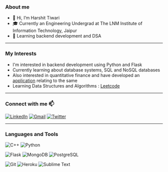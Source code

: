 ### About me
- 👋 Hi, I’m Harshit Tiwari
- 🎓 Currently an Engineering Undergrad at The LNM Institute of Information Technology, Jaipur
- 🌱 Learning backend development and DSA

---

### My Interests 
- I'm interested in backend development using Python and Flask
- Currently learning about database systems, SQL and NoSQL databases
- Also interested in quantitative finance and have developed an [application](https://github.com/HarshitNTiwari/Portfolio-Optimizer) relating to the same
- Learning Data Structures and Algorithms : [Leetcode](https://leetcode.com/HarshitNTiwari/)

---

### Connect with me 📫
[![LinkedIn](https://img.shields.io/badge/linkedin-%230077B5.svg?style=for-the-badge&logo=linkedin&logoColor=white)](https://www.linkedin.com/in/harshitntiwari/)
[![Gmail](https://img.shields.io/badge/ProtonMail-8B89CC?style=for-the-badge&logo=protonmail&logoColor=white)](mailto:harshitntiwari@protonmail.com)
[![Twitter](https://img.shields.io/badge/Twitter-1DA1F2?style=for-the-badge&logo=twitter&logoColor=white)](https://www.twitter.com/harshitntiwari/)

---

### Languages and Tools 

![C++](https://img.shields.io/badge/c++-%2300599C.svg?style=for-the-badge&logo=c%2B%2B&logoColor=white)
![Python](https://img.shields.io/badge/python-3670A0?style=for-the-badge&logo=python&logoColor=ffdd54)

![Flask](https://img.shields.io/badge/Flask-000000?style=for-the-badge&logo=flask&logoColor=white)
![MongoDB](https://img.shields.io/badge/MongoDB-4EA94B?style=for-the-badge&logo=mongodb&logoColor=white)
![PostgreSQL](https://img.shields.io/badge/PostgreSQL-316192?style=for-the-badge&logo=postgresql&logoColor=white)

![Git](https://img.shields.io/badge/git-%23F05033.svg?style=for-the-badge&logo=git&logoColor=white)
![Heroku](https://img.shields.io/badge/heroku-%23430098.svg?style=for-the-badge&logo=heroku&logoColor=white)
![Sublime Text](https://img.shields.io/badge/sublime_text-%23575757.svg?style=for-the-badge&logo=sublime-text&logoColor=important)

<!---
HarshitNTiwari/HarshitNTiwari is a ✨ special ✨ repository because its `README.md` (this file) appears on your GitHub profile.
You can click the Preview link to take a look at your changes.
--->
